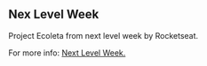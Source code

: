 ## Nex Level Week

Project Ecoleta from next level week by Rocketseat.

For more info: [Next Level Week.](https://nextlevelweek.com/inscricao/1)